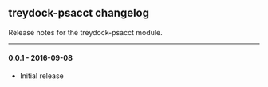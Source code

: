## treydock-psacct changelog

Release notes for the treydock-psacct module.

------------------------------------------

#### 0.0.1 - 2016-09-08

* Initial release
